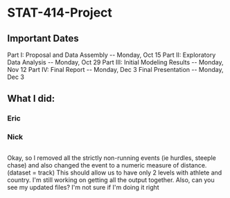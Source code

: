 # STAT-414-Project

## Important Dates
Part I: Proposal and Data Assembly -- Monday, Oct 15
Part II: Exploratory Data Analysis -- Monday, Oct 29
Part III: Initial Modeling Results -- Monday, Nov 12
Part IV: Final Report -- Monday, Dec 3
Final Presentation -- Monday, Dec 3 

## What I did:
### Eric

### Nick




##
Okay, so I removed all the strictly non-running events (ie hurdles, steeple chase) and also changed the event to a numeric measure of distance. (dataset = track) This should allow us to have only 2 levels with athlete and country. I'm still working on getting all the output together. Also, can you see my updated files? I'm not sure if I'm doing it right
